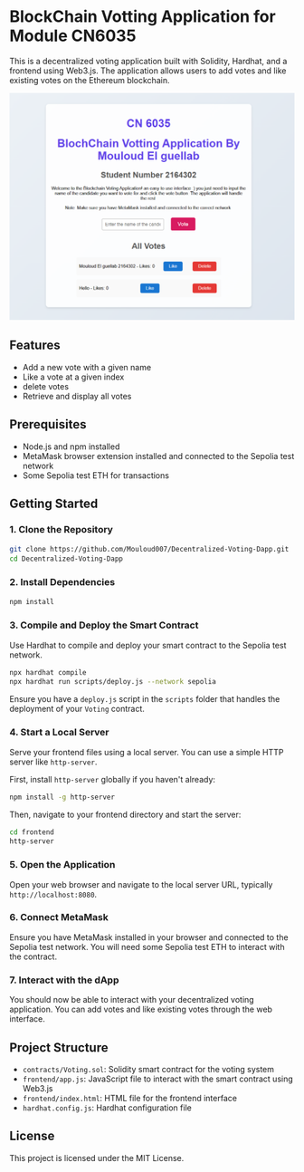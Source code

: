 # BlockChain Votting Application for Module CN6035

This is a decentralized voting application built with Solidity, Hardhat, and a frontend using Web3.js. The application allows users to add votes and like existing votes on the Ethereum blockchain.

![Voting dApp Screenshot](https://github.com/Mouloud007/Decentralized-Voting-Dapp-/blob/main/ScreenTwo.png)

## Features

- Add a new vote with a given name
- Like a vote at a given index
- delete votes
- Retrieve and display all votes
  

## Prerequisites

- Node.js and npm installed
- MetaMask browser extension installed and connected to the Sepolia test network
- Some Sepolia test ETH for transactions

## Getting Started

### 1. Clone the Repository

```sh
git clone https://github.com/Mouloud007/Decentralized-Voting-Dapp.git
cd Decentralized-Voting-Dapp
```

### 2. Install Dependencies

```sh
npm install
```

### 3. Compile and Deploy the Smart Contract

Use Hardhat to compile and deploy your smart contract to the Sepolia test network.

```sh
npx hardhat compile
npx hardhat run scripts/deploy.js --network sepolia
```

Ensure you have a `deploy.js` script in the `scripts` folder that handles the deployment of your `Voting` contract.

### 4. Start a Local Server

Serve your frontend files using a local server. You can use a simple HTTP server like `http-server`.

First, install `http-server` globally if you haven't already:

```sh
npm install -g http-server
```

Then, navigate to your frontend directory and start the server:

```sh
cd frontend
http-server
```

### 5. Open the Application

Open your web browser and navigate to the local server URL, typically `http://localhost:8080`.

### 6. Connect MetaMask

Ensure you have MetaMask installed in your browser and connected to the Sepolia test network. You will need some Sepolia test ETH to interact with the contract.

### 7. Interact with the dApp

You should now be able to interact with your decentralized voting application. You can add votes and like existing votes through the web interface.

## Project Structure

- `contracts/Voting.sol`: Solidity smart contract for the voting system
- `frontend/app.js`: JavaScript file to interact with the smart contract using Web3.js
- `frontend/index.html`: HTML file for the frontend interface
- `hardhat.config.js`: Hardhat configuration file

## License

This project is licensed under the MIT License.
